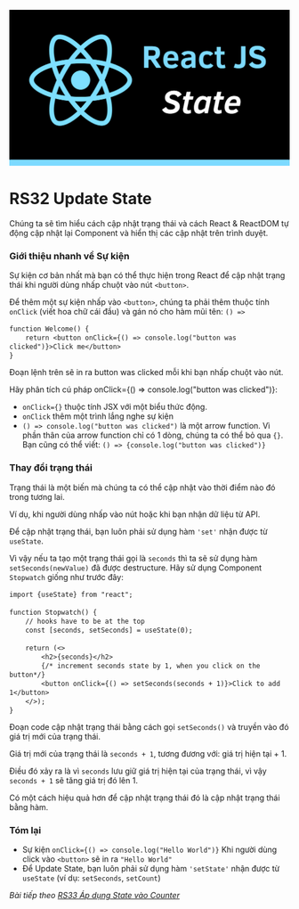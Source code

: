 ![Create-HTML-1](images/state.png) 

# RS32 Update State

Chúng ta sẽ tìm hiểu cách cập nhật trạng thái và cách React & ReactDOM tự động cập nhật lại Component và hiển thị các cập nhật trên trình duyệt.

### Giới thiệu nhanh về Sự kiện

Sự kiện cơ bản nhất mà bạn có thể thực hiện trong React để cập nhật trạng thái khi người dùng nhấp chuột vào nút `<button>`.

Để thêm một sự kiện nhấp vào `<button>`, chúng ta phải thêm thuộc tính `onClick` (viết hoa chữ cái đầu) và gán nó cho hàm mũi tên: `() =>`

```
function Welcome() {
    return <button onClick={() => console.log("button was clicked")}>Click me</button>
}
```

Đoạn lệnh trên sẽ in ra button was clicked mỗi khi bạn nhấp chuột vào nút.

Hãy phân tích cú pháp onClick={() => console.log("button was clicked")}:

- `onClick={}` thuộc tính JSX với một biểu thức động.
- `onClick` thêm một trình lắng nghe sự kiện
- `() => console.log("button was clicked")` là một arrow function. Vì phần thân của arrow function chỉ có 1 dòng, chúng ta có thể bỏ qua `{}`. Bạn cũng có thể viết: `() => {console.log("button was clicked")}`

### Thay đổi trạng thái

Trạng thái là một biến mà chúng ta có thể cập nhật vào thời điểm nào đó trong tương lai.

Ví dụ, khi người dùng nhấp vào nút hoặc khi bạn nhận dữ liệu từ API.

Để cập nhật trạng thái, bạn luôn phải sử dụng hàm `'set'` nhận được từ `useState`.

Vì vậy nếu ta tạo một trạng thái gọi là `seconds` thì ta sẽ sử dụng hàm `setSeconds(newValue)` đã được destructure. Hãy sử dụng Component `Stopwatch` giống như trước đây:

```
import {useState} from "react";

function Stopwatch() {
    // hooks have to be at the top
    const [seconds, setSeconds] = useState(0);

    return (<>
        <h2>{seconds}</h2>
        {/* increment seconds state by 1, when you click on the button*/}
        <button onClick={() => setSeconds(seconds + 1)}>Click to add 1</button>
    </>);
}
```

Đoạn code cập nhật trạng thái bằng cách gọi `setSeconds()` và truyền vào đó giá trị mới của trạng thái.

Giá trị mới của trạng thái là `seconds + 1`, tương đương với: giá trị hiện tại + 1.

Điều đó xảy ra là vì `seconds` lưu giữ giá trị hiện tại của trạng thái, vì vậy `seconds + 1` sẽ tăng giá trị đó lên 1.

Có một cách hiệu quả hơn để cập nhật trạng thái đó là cập nhật trạng thái bằng hàm.

### Tóm lại

- Sự kiện `onClick={() => console.log("Hello World")}` Khi người dùng click vào `<button>` sẽ in ra `"Hello World"`
- Để Update State, bạn luôn phải sử dụng hàm `'setState'` nhận được từ `useState` (ví dụ: `setSeconds`, `setCount`)

*Bài tiếp theo [RS33 Áp dụng State vào Counter](/lesson/session/session_033_state_counter.md)*